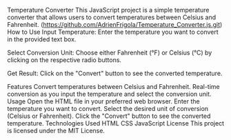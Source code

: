 Temperature Converter
This JavaScript project is a simple temperature converter that allows users to convert temperatures between Celsius and Fahrenheit.
(https://github.com/AdrienFrigola/Temperature_Converter.js.git)
How to Use
Input Temperature: Enter the temperature you want to convert in the provided text box.

Select Conversion Unit: Choose either Fahrenheit (°F) or Celsius (°C) by clicking on the respective radio buttons.

Get Result: Click on the "Convert" button to see the converted temperature.

Features
Convert temperatures between Celsius and Fahrenheit.
Real-time conversion as you input the temperature and select the conversion unit.
Usage
Open the HTML file in your preferred web browser.
Enter the temperature you want to convert.
Select the desired unit of conversion (Celsius or Fahrenheit).
Click the "Convert" button to see the converted temperature.
Technologies Used
HTML
CSS
JavaScript
License
This project is licensed under the MIT License.
